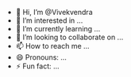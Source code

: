 - 👋 Hi, I’m @Vivekvendra
- 👀 I’m interested in ...
- 🌱 I’m currently learning ...
- 💞️ I’m looking to collaborate on ...
- 📫 How to reach me ...
- 😄 Pronouns: ...
- ⚡ Fun fact: ...

<!---
Vivekvendra/Vivekvendra is a ✨ special ✨ repository because its `README.md` (this file) appears on your GitHub profile.
You can click the Preview link to take a look at your changes.
--->
